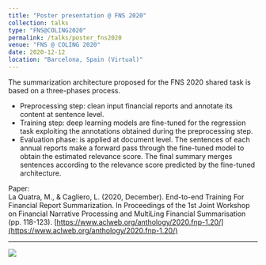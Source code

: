 ```yaml
---
title: "Poster presentation @ FNS 2020"
collection: talks
type: "FNS@COLING2020"
permalink: /talks/poster_fns2020
venue: "FNS @ COLING 2020"
date: 2020-12-12
location: "Barcelona, Spain (Virtual)"
---
```


The summarization architecture proposed for the FNS 2020 shared task is based on a three-phases process.
- Preprocessing step: clean input financial reports and annotate its content at sentence level.
- Training step: deep learning models are fine-tuned for the regression task exploiting the annotations obtained during the preprocessing step.
- Evaluation phase: is applied at document level. The sentences of each annual reports make a forward pass through the fine-tuned model to obtain the estimated relevance score.
The final summary merges sentences according to the relevance score predicted by the fine-tuned architecture.

Paper:
<br>
La Quatra, M., & Cagliero, L. (2020, December). End-to-end Training For Financial Report Summarization. In Proceedings of the 1st Joint Workshop on Financial Narrative Processing and MultiLing Financial Summarisation (pp. 118-123). [https://www.aclweb.org/anthology/2020.fnp-1.20/](https://www.aclweb.org/anthology/2020.fnp-1.20/)


<hr>
<img src='/images/poster_landscape_FNS2020.png'>


